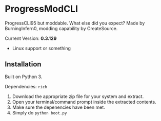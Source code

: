 # ProgressModCLI

ProgressCLI95 but moddable. What else did you expect? Made by BurningInfern0, modding capability by CreateSource.

Current Version: **0.3.129**

- Linux support or something
    

## Installation

Built on Python 3.

Dependencies: ```rich```

1. Download the appropriate zip file for your system and extract.
2. Open your terminal/command prompt inside the extracted contents.
3. Make sure the depenencies have been met.
4. Simply do ```python boot.py```
